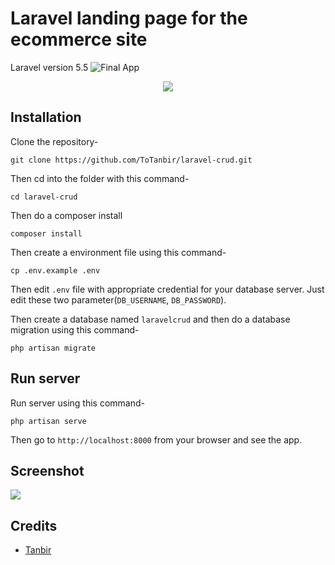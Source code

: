 # Laravel landing page for the ecommerce site
Laravel version 5.5
![Final App](https://github.com/turtle220/PHP_TEST/tree/master/public/images/PHP_TEST.gif)
<p align="center">

  <img src="https://github.com/turtle220/PHP_TEST/tree/master/public/images/PHP_TEST.gif">
</p>

## Installation

Clone the repository-
```
git clone https://github.com/ToTanbir/laravel-crud.git
```

Then cd into the folder with this command-
```
cd laravel-crud
```

Then do a composer install
```
composer install
```

Then create a environment file using this command-
```
cp .env.example .env
```

Then edit `.env` file with appropriate credential for your database server. Just edit these two parameter(`DB_USERNAME`, `DB_PASSWORD`).

Then create a database named `laravelcrud` and then do a database migration using this command-
```
php artisan migrate
```

## Run server

Run server using this command-
```
php artisan serve
```

Then go to `http://localhost:8000` from your browser and see the app.

## Screenshot

![](https://github.com/turtle220/PHP_TEST/tree/master/public/images/PHP_TEST.gif)

## Credits

- [Tanbir](https://github.com/ToTanbir)

